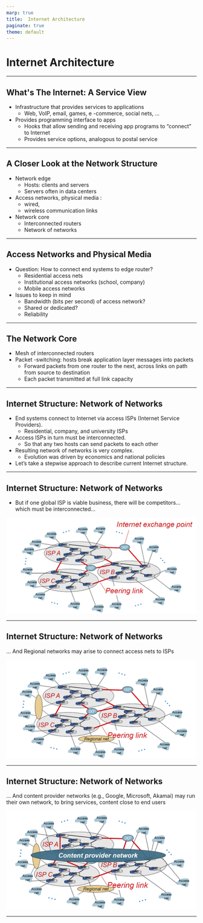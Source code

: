 ```yaml
---
marp: true
title:  Internet Architecture
paginate: true
theme: default
---
```


  # Internet Architecture

---

## What's The Internet: A Service View

- Infrastructure that provides services to applications
    - Web, VoIP, email, games, e -commerce, social nets, ...
- Provides programming interface to apps
    - Hooks that allow sending and receiving app programs to “connect” to Internet
    - Provides service options, analogous to postal service

---

## A Closer Look at the Network Structure
- Network edge
    - Hosts: clients and servers
    - Servers often in data centers
- Access networks, physical media :
    - wired, 
    - wireless communication links
- Network core
    - Interconnected routers
    - Network of networks

---
## Access Networks and Physical Media
- Question: How to connect end systems to edge router?
    - Residential access nets
    - Institutional access networks (school, company)
    - Mobile access networks
- Issues to keep in mind
    - Bandwidth (bits per second) of access network?
    - Shared or dedicated?
    - Reliability

---

## The Network Core
- Mesh of interconnected routers
- Packet -switching: hosts break application layer messages into packets
    - Forward packets from one router to the next, across links on path from source to destination
    - Each packet transmitted at full link capacity
---

## Internet Structure: Network of Networks

- End systems connect to Internet via access ISPs (Internet Service Providers).
    - Residential, company, and university ISPs
- Access ISPs in turn must be interconnected.
    - So that any two hosts can send packets to each other
- Resulting network of networks is very complex.
    - Evolution was driven by economics and national policies
- Let’s take a stepwise approach to describe current Internet structure. 

---

## Internet Structure: Network of Networks
- But if one global ISP is viable business, there will be competitors… which must be interconnected…

![internetstructure.png](internetstructure.png)

---

## Internet Structure: Network of Networks
... And Regional networks may arise to connect access nets to ISPs

![RegionalNetworks.png](RegionalNetworks.png)

---

## Internet Structure: Network of Networks

... And content provider networks (e.g., Google, Microsoft, Akamai) may run their own network, to bring services, content close to end users

![contentproviders.png](contentproviders.png)

---